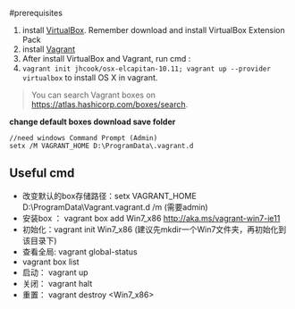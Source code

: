 #prerequisites
1. install [VirtualBox](https://www.virtualbox.org/wiki/Downloads). Remember download and install VirtualBox Extension Pack
2. install [Vagrant](https://www.vagrantup.com/downloads.html)
3. After install VirtualBox and Vagrant, run cmd : 
4. `vagrant init jhcook/osx-elcapitan-10.11; vagrant up --provider virtualbox` to install OS X in vagrant.  
> You can search Vagrant boxes on https://atlas.hashicorp.com/boxes/search.


**change default boxes download save folder**

 ```
 //need windows Command Prompt (Admin)
 setx /M VAGRANT_HOME D:\ProgramData\.vagrant.d
 ```

## Useful cmd

* 改变默认的box存储路径：setx VAGRANT_HOME D:\ProgramData\Vagrant\.vagrant.d /m  (需要admin)  
* 安装box  ： vagrant box add Win7_x86 http://aka.ms/vagrant-win7-ie11  
* 初始化：vagrant init Win7_x86     (建议先mkdir一个Win7文件夹，再初始化到该目录下)  
* 查看全局:  vagrant global-status  
* vagrant box list  
* 启动： vagrant up  
* 关闭： vagrant halt
* 重置： vagrant destroy <Win7_x86>
